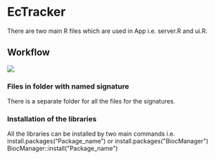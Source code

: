 # EcTracker
There are two main R files which are used in App i.e. server.R and ui.R. 
## Workflow
<img src="EcTracker/blob/main/main/www/workflow.PNG">

### Files in folder with named signature
There is a separate folder for all the files for the signatures.
### Installation of the libraries
All the libraries can be installed by two main commands i.e. install.packages(“Package_name”) or install.packages("BiocManager") BiocManager::install("Package_name")
